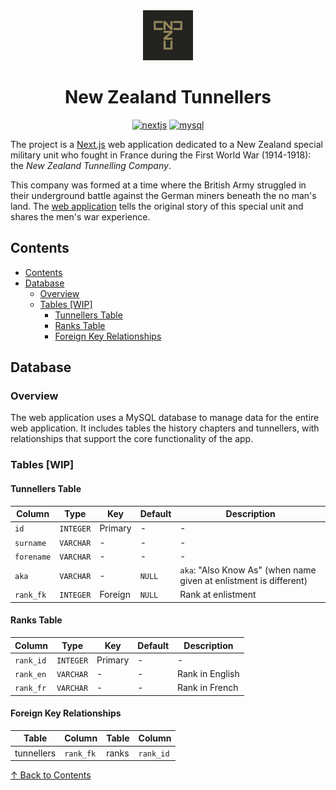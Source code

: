 <div align="center">
    <img width="80" height="80" src="./public/apple-touch-icon-114x114.png"/>
</div>
<h1 align="center">
    New Zealand Tunnellers
</h1>
<p align="center">
    <a href="https://github.com/vercel/next.js">
        <img src="https://img.shields.io/badge/Next-black?style=for-the-badge&logo=next.js&logoColor=white" alt="nextjs"></a>
    <a href="https://www.mysql.com/">
        <img src="https://img.shields.io/badge/mysql-4479A1.svg?style=for-the-badge&logo=mysql&logoColor=white" alt="mysql"></a>
</p>

The project is a [Next.js](https://github.com/vercel/next.js) web application dedicated to a New Zealand special military unit who fought in France during the First World War (1914-1918): the _New Zealand Tunnelling Company_.

This company was formed at a time where the British Army struggled in their underground battle against the German miners beneath the no man's land. The [web application](https://www.nztunnellers.com) tells the original story of this special unit and shares the men's war experience.

## Contents

- [Contents](#contents)
- [Database](#database)
  - [Overview](#overview)
  - [Tables \[WIP\]](#tables-wip)
    - [Tunnellers Table](#tunnellers-table)
    - [Ranks Table](#ranks-table)
    - [Foreign Key Relationships](#foreign-key-relationships)

## Database

### Overview

The web application uses a MySQL database to manage data for the entire web application. It includes tables the history chapters and tunnellers, with relationships that support the core functionality of the app.

### Tables [WIP]

#### Tunnellers Table

| Column     | Type      | Key     | Default | Description                                                        |
| ---------- | --------- | ------- | ------- | ------------------------------------------------------------------ |
| `id`       | `INTEGER` | Primary | -       | -                                                                  |
| `surname`  | `VARCHAR` | -       | -       | -                                                                  |
| `forename` | `VARCHAR` | -       | -       | -                                                                  |
| `aka`      | `VARCHAR` | -       | `NULL`  | `aka`: "Also Know As" (when name given at enlistment is different) |
| `rank_fk`  | `INTEGER` | Foreign | `NULL`  | Rank at enlistment                                                 |

#### Ranks Table

| Column    | Type      | Key     | Default | Description     |
| --------- | --------- | ------- | ------- | --------------- |
| `rank_id` | `INTEGER` | Primary | -       | -               |
| `rank_en` | `VARCHAR` | -       | -       | Rank in English |
| `rank_fr` | `VARCHAR` | -       | -       | Rank in French  |

#### Foreign Key Relationships

| Table      | Column    | Table | Column    |
| ---------- | --------- | ----- | --------- |
| tunnellers | `rank_fk` | ranks | `rank_id` |

[↑ Back to Contents](#contents)
